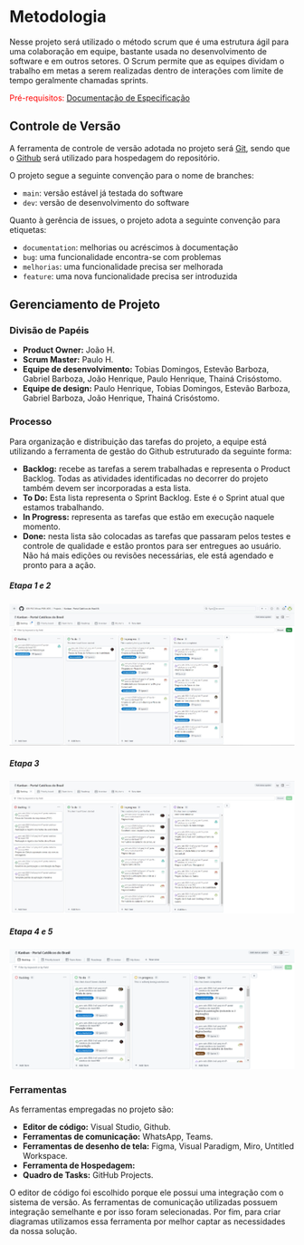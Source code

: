 
# Metodologia
 Nesse projeto será utilizado o método scrum que  é uma estrutura ágil para uma colaboração em equipe, bastante usada no desenvolvimento de software e em outros setores. O Scrum permite que as equipes dividam o trabalho em metas a serem realizadas dentro de interações com limite de tempo geralmente chamadas sprints.

<span style="color:red">Pré-requisitos: <a href="02-Especificação do Projeto.md"> Documentação de Especificação</a></span>

## Controle de Versão

A ferramenta de controle de versão adotada no projeto será 
[Git](https://git-scm.com/), sendo que o [Github](https://github.com)
será utilizado para hospedagem do repositório.

O projeto segue a seguinte convenção para o nome de branches:

- `main`: versão estável já testada do software
- `dev`: versão de desenvolvimento do software

Quanto à gerência de issues, o projeto adota a seguinte convenção para
etiquetas:

- `documentation`: melhorias ou acréscimos à documentação
- `bug`: uma funcionalidade encontra-se com problemas
- `melhorias`: uma funcionalidade precisa ser melhorada
- `feature`: uma nova funcionalidade precisa ser introduzida

<!-- Discuta como a configuração do projeto foi feita na ferramenta de versionamento escolhida. Exponha como a gerência de tags, merges, commits e branchs é realizada. Discuta como a gerência de issues foi realizada.

> **Links Úteis**:
> - [Tutorial GitHub](https://guides.github.com/activities/hello-world/)
> - [Git e Github](https://www.youtube.com/playlist?list=PLHz_AreHm4dm7ZULPAmadvNhH6vk9oNZA)
>  - [Comparando fluxos de trabalho](https://www.atlassian.com/br/git/tutorials/comparing-workflows)
> - [Understanding the GitHub flow](https://guides.github.com/introduction/flow/)
> - [The gitflow workflow - in less than 5 mins](https://www.youtube.com/watch?v=1SXpE08hvGs) -->

## Gerenciamento de Projeto

### Divisão de Papéis
<ul>
	<li><strong>Product Owner:</strong> João H.</li>
	<li><strong>Scrum Master:</strong> Paulo H.</li>
	<li><strong>Equipe de desenvolvimento:</strong> Tobias Domingos, Estevão Barboza, Gabriel Barboza, João Henrique, Paulo Henrique, Thainá Crisóstomo.</li>
	<li><strong>Equipe de design:</strong> Paulo Henrique, Tobias Domingos, Estevão Barboza, Gabriel Barboza, João Henrique, Thainá Crisóstomo.</li>
</ul>

<!-- Apresente a divisão de papéis entre os membros do grupo.

> **Links Úteis**:
> - [11 Passos Essenciais para Implantar Scrum no seu 
> Projeto](https://mindmaster.com.br/scrum-11-passos/)
> - [Scrum em 9 minutos](https://www.youtube.com/watch?v=XfvQWnRgxG0) -->

### Processo

Para organização e distribuição das tarefas do projeto, a equipe está utilizando a ferramenta de gestão do Github estruturado da seguinte forma:
<ul>
	<li><strong>Backlog:</strong> recebe as tarefas a serem trabalhadas e representa o Product Backlog. Todas as atividades identificadas no decorrer do projeto também devem ser incorporadas a esta lista.</li>
	<li><strong>To Do:</strong> Esta lista representa o Sprint Backlog. Este é o Sprint atual que estamos trabalhando.</li>
	<li><strong>In Progress:</strong> representa as tarefas que estão em execução naquele momento.</li>
	<li><strong>Done:</strong> nesta lista são colocadas as tarefas que passaram pelos testes e controle de qualidade e estão prontos para ser entregues ao usuário. Não há mais edições ou revisões necessárias, ele está agendado e pronto para a ação.</li>
</ul>

<h5>Etapa 1 e 2</h5>
<img src="../docs/img/KANBAN etapa 1 e 2.jpg">

<h5>Etapa 3</h5>
<img src="../docs/img/Etapa3.jpg">

<h5>Etapa 4 e 5</h5>
<img src="../docs/img/Kanban Etapa 5.png">

### Ferramentas

As ferramentas empregadas no projeto são:
<ul> 
	<li><strong>Editor de código:</strong> Visual Studio, Github.</li>
	<li><strong>Ferramentas de comunicação:</strong> WhatsApp, Teams.</li>
	<li><strong>Ferramentas de desenho de tela:</strong> Figma, Visual Paradigm, Miro, Untitled Workspace.</li>
	<li><strong>Ferramenta de Hospedagem:</strong></li>
	<li><strong>Quadro de Tasks:</strong> GitHub Projects.</li>
</ul>


O editor de código foi escolhido porque ele possui uma integração com o
sistema de versão. As ferramentas de comunicação utilizadas possuem
integração semelhante e por isso foram selecionadas. Por fim, para criar
diagramas utilizamos essa ferramenta por melhor captar as
necessidades da nossa solução.

<!-- Liste quais ferramentas foram empregadas no desenvolvimento do projeto, justificando a escolha delas, sempre que possível.
 
> **Possíveis Ferramentas que auxiliarão no gerenciamento**: 
> - [Slack](https://slack.com/)
> - [Github](https://github.com/) -->

